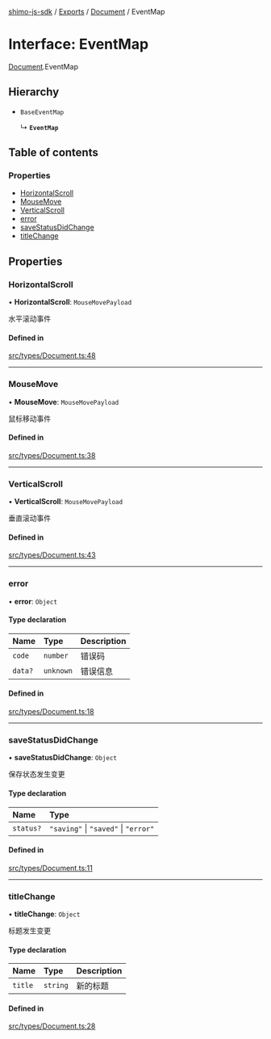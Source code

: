 [shimo-js-sdk](../README.md) / [Exports](../modules.md) / [Document](../modules/Document.md) / EventMap

# Interface: EventMap

[Document](../modules/Document.md).EventMap

## Hierarchy

- `BaseEventMap`

  ↳ **`EventMap`**

## Table of contents

### Properties

- [HorizontalScroll](Document.EventMap.md#horizontalscroll)
- [MouseMove](Document.EventMap.md#mousemove)
- [VerticalScroll](Document.EventMap.md#verticalscroll)
- [error](Document.EventMap.md#error)
- [saveStatusDidChange](Document.EventMap.md#savestatusdidchange)
- [titleChange](Document.EventMap.md#titlechange)

## Properties

### HorizontalScroll

• **HorizontalScroll**: `MouseMovePayload`

水平滚动事件

#### Defined in

[src/types/Document.ts:48](https://github.com/shimohq/shimo-js-sdk/blob/7666570/src/types/Document.ts#L48)

___

### MouseMove

• **MouseMove**: `MouseMovePayload`

鼠标移动事件

#### Defined in

[src/types/Document.ts:38](https://github.com/shimohq/shimo-js-sdk/blob/7666570/src/types/Document.ts#L38)

___

### VerticalScroll

• **VerticalScroll**: `MouseMovePayload`

垂直滚动事件

#### Defined in

[src/types/Document.ts:43](https://github.com/shimohq/shimo-js-sdk/blob/7666570/src/types/Document.ts#L43)

___

### error

• **error**: `Object`

#### Type declaration

| Name | Type | Description |
| :------ | :------ | :------ |
| `code` | `number` | 错误码 |
| `data?` | `unknown` | 错误信息 |

#### Defined in

[src/types/Document.ts:18](https://github.com/shimohq/shimo-js-sdk/blob/7666570/src/types/Document.ts#L18)

___

### saveStatusDidChange

• **saveStatusDidChange**: `Object`

保存状态发生变更

#### Type declaration

| Name | Type |
| :------ | :------ |
| `status?` | ``"saving"`` \| ``"saved"`` \| ``"error"`` |

#### Defined in

[src/types/Document.ts:11](https://github.com/shimohq/shimo-js-sdk/blob/7666570/src/types/Document.ts#L11)

___

### titleChange

• **titleChange**: `Object`

标题发生变更

#### Type declaration

| Name | Type | Description |
| :------ | :------ | :------ |
| `title` | `string` | 新的标题 |

#### Defined in

[src/types/Document.ts:28](https://github.com/shimohq/shimo-js-sdk/blob/7666570/src/types/Document.ts#L28)
